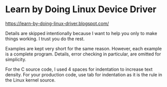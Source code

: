 # Learn by Doing Linux Device Driver

https://learn-by-doing-linux-driver.blogspot.com/

Details are skipped intentionally because I want to help you only to make things working.
I trust you do the rest.

Examples are kept very short for the same reason. However, each example is a complete program.
Details, error checking in particular, are omitted for simplicity. 

For the C source code, I used 4 spaces for indentation to increase text density.
For your production code, use tab for indentation as it is the rule in the Linux kernel source.
